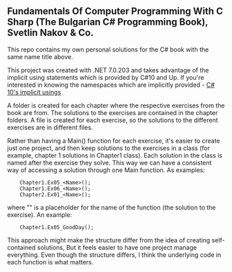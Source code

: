## Fundamentals Of Computer Programming With C Sharp (The Bulgarian C# Programming Book), Svetlin Nakov & Co.
This repo contains my own personal solutions for the C# book with the same name title above.

This project was created with .NET 7.0.203 and takes advantage of the implicit using statements which is provided
by C#10 and Up. If you're  interested in knowing the namespaces which are implicitly provided - [C# 10's implicit usings](https://learn.microsoft.com/en-us/dotnet/core/project-sdk/overview#implicit-using-directives)

A folder is created for each chapter where the respective exercises from the book are from. The solutions
to the exercises are contained in the chapter folders. A file is created for each exercise, so the solutions to 
the different exercises are in different files.

Rather than having a Main() function for each exercise, it's easier to create just one project, and then keep solutions
to the exercises in a class (for example, chapter 1 solutions in Chapter1 class). Each solution in the class is named after 
the exercise they solve. This way we can have a consistent way of accessing a solution through one 
Main function. As examples:

        Chapter1.Ex05_<Name>();
        Chapter1.Ex06_<Name>();
        Chapter2.Ex01_<Name>();

where "<Name>" is a placeholder for the name of the function (the solution to the exercise). An example:
        
        Chapter1.Ex05_GoodDay();

This approach might make the structure differ from the idea of creating self-contained solutions, But it feels
easier to have one project manage everything. Even though the structure differs, I think the underlying code in 
each function is what matters.